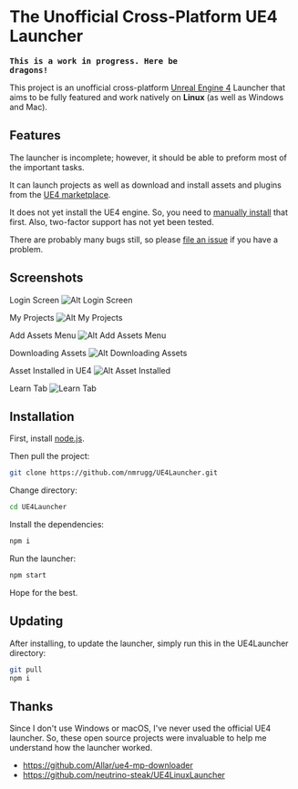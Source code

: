 <h1>The Unofficial Cross-Platform UE4 Launcher</h1>

<strong><pre>This is a work in progress. Here be dragons!</pre></strong>

This project is an unofficial cross-platform <a href="https://www.unrealengine.com/">Unreal Engine 4</a> Launcher that aims to be fully featured and work natively on <strong>Linux</strong> (as well as Windows and Mac).

<h2>Features</h2>

The launcher is incomplete; however, it should be able to preform most of the important tasks.

It can launch projects as well as download and install assets and plugins from the <a href="https://www.unrealengine.com/marketplace/en-US/store">UE4 marketplace</a>.

It does not yet install the UE4 engine. So, you need to <a href=https://docs.unrealengine.com/en-US/GettingStarted/Installation>manually install</a> that first. Also, two-factor support has not yet been tested.

There are probably many bugs still, so please <a href="https://github.com/nmrugg/UE4Launcher/issues/new">file an issue</a> if you have a problem.

<h2>Screenshots</h2>

Login Screen
![Alt Login Screen](docs/images/0-login.png)

My Projects
![Alt My Projects](docs/images/1-my-projects.jpg)

Add Assets Menu
![Alt Add Assets Menu](docs/images/2-asset-menu.jpg)

Downloading Assets
![Alt Downloading Assets](docs/images/3-downloading-asset.jpg)

Asset Installed in UE4
![Alt Asset Installed](docs/images/4-in-ue4.jpg)

Learn Tab
![Learn Tab](docs/images/5-learn-tab.jpg)

<h2>Installation</h2>

First, install <a href=https://nodejs.org/en/download/>node.js</a>.

Then pull the project:
```bash
git clone https://github.com/nmrugg/UE4Launcher.git
```

Change directory:
```bash
cd UE4Launcher
```

Install the dependencies:
```bash
npm i
```

Run the launcher:
```bash
npm start
```

Hope for the best.

<h2>Updating</h2>

After installing, to update the launcher, simply run this in the UE4Launcher directory:

```bash
git pull
npm i
```

<h2>Thanks</h2>

Since I don't use Windows or macOS, I've never used the official UE4 launcher. So, these open source projects were invaluable to help me understand how the launcher worked.

 * https://github.com/Allar/ue4-mp-downloader
 * https://github.com/neutrino-steak/UE4LinuxLauncher
